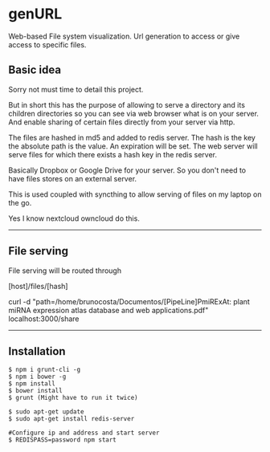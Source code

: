 # genURL
Web-based File system visualization. Url generation to access or give access to specific files.


## Basic idea

Sorry not must time to detail this project. 

But in short this has the purpose of allowing to serve a directory and its children directories so you can see via web browser what is on your server. And enable sharing of certain files directly from your server via http.

The files are hashed in md5 and added to redis server.
The hash is the key the absolute path is the value. An expiration will be set.
The web server will serve files for which there exists a hash key in the redis server.

Basically Dropbox or Google Drive for your server. So you don't need to have files stores on an external server.

This is used coupled with syncthing to allow serving of files on my laptop on the go.

Yes I know nextcloud owncloud do this.

--------

## File serving 

File serving will be routed through

[host]/files/[hash]

curl -d "path=/home/brunocosta/Documentos/[PipeLine]PmiRExAt: plant miRNA expression atlas database and web applications.pdf" localhost:3000/share


--------

## Installation 

```shell
$ npm i grunt-cli -g
$ npm i bower -g
$ npm install
$ bower install
$ grunt (Might have to run it twice)

$ sudo apt-get update
$ sudo apt-get install redis-server

#Configure ip and address and start server
$ REDISPASS=password npm start
```


